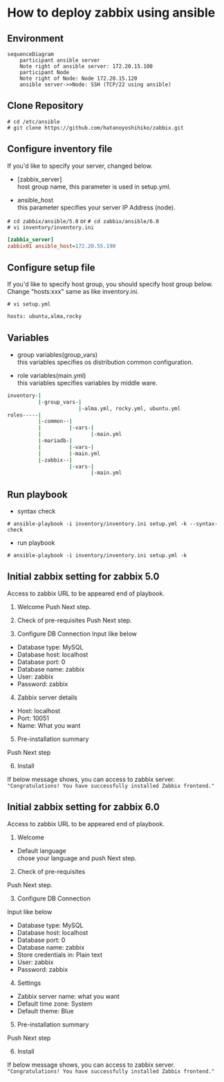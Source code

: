 # How to deploy zabbix using ansible

## Environment 

```Mermaid
sequenceDiagram
    participant ansible server
    Note right of ansible server: 172.20.15.100
    participant Node
    Note right of Node: Node 172.20.15.120
    ansible server->>Node: SSH (TCP/22 using ansible)
```


## Clone Repository

`# cd /etc/ansible`  
`# git clone https://github.com/hatanoyoshihiko/zabbix.git`  

## Configure inventory file

If you'd like to specify your server, changed below.

- [zabbix_server]  
host group name, this parameter is used in setup.yml.

- ansible_host  
this parameter specifies your server IP Address (node).


`# cd zabbix/ansible/5.0` or `# cd zabbix/ansible/6.0`  
`# vi inventory/inventory.ini`

```ini
[zabbix_server]
zabbix01 ansible_host=172.20.55.190
```

## Configure setup file

If you'd like to specify host group, you should specify host group below.
Change "hosts:xxx" same as like inventory.ini.

`# vi setup.yml`  

```bash
hosts: ubuntu,alma,rocky
```

## Variables

- group variables(group_vars)  
this variables specifies os distribution common configuration.

- role variables(main.yml)  
this variables specifies variables by middle ware.


```bash
inventory-|
          |-group_vars-|
                       |-alma.yml, rocky.yml, ubuntu.yml
roles-----|
          |-common--|
          |         |-vars-|
          |                |-main.yml
          |-mariadb-|
          |         |-vars-|
          |         |-main.yml
          |-zabbix--|
                    |-vars-|
                           |-main.yml                                                                    
```

## Run playbook

- syntax check

`# ansible-playbook -i inventory/inventory.ini setup.yml -k --syntax-check`

- run playbook

`# ansible-playbook -i inventory/inventory.ini setup.yml -k`

## Initial zabbix setting for zabbix 5.0

Access to zabbix URL to be appeared end of playbook.

1. Welcome
Push Next step.

2. Check of pre-requisites
Push Next step.

3. Configure DB Connection
Input like below

- Database type: MySQL
- Database host: localhost
- Database port: 0
- Database name: zabbix
- User: zabbix
- Password: zabbix

4. Zabbix server details

- Host: localhost
- Port: 10051
- Name: What you want

5. Pre-installation summary

Push Next step

6. Install

If below message shows, you can access to zabbix server.  
`"Congratulations! You have successfully installed Zabbix frontend."`

## Initial zabbix setting for zabbix 6.0

Access to zabbix URL to be appeared end of playbook.

1. Welcome

- Default language  
chose your language and push Next step.

2. Check of pre-requisites

Push Next step.

3. Configure DB Connection

Input like below

- Database type: MySQL
- Database host: localhost
- Database port: 0
- Database name: zabbix
- Store credentials in: Plain text
- User: zabbix
- Password: zabbix

4. Settings

- Zabbix server name: what you want
- Default time zone: System
- Default theme: Blue

5. Pre-installation summary

Push Next step

6. Install

If below message shows, you can access to zabbix server.  
`"Congratulations! You have successfully installed Zabbix frontend."`
